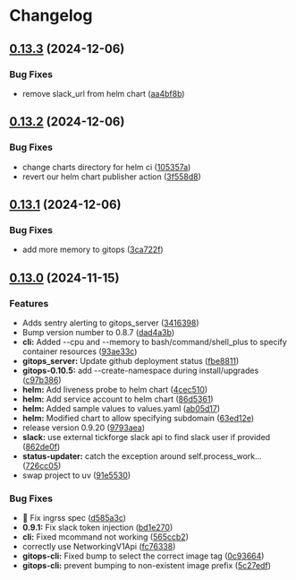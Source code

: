 # Changelog

## [0.13.3](https://github.com/uptick/gitops/compare/helm-v0.13.2...helm-v0.13.3) (2024-12-06)


### Bug Fixes

* remove slack_url from helm chart ([aa4bf8b](https://github.com/uptick/gitops/commit/aa4bf8bbef5fe598149db554660eedc1b3a587fb))

## [0.13.2](https://github.com/uptick/gitops/compare/helm-v0.13.1...helm-v0.13.2) (2024-12-06)


### Bug Fixes

* change charts directory for helm ci ([105357a](https://github.com/uptick/gitops/commit/105357a831f9efdf4f743fc5abc7937aa0d266f0))
* revert our helm chart publisher action ([3f558d8](https://github.com/uptick/gitops/commit/3f558d85d631e3384a2417a20fd32f25a94fc13e))

## [0.13.1](https://github.com/uptick/gitops/compare/helm-v0.13.0...helm-v0.13.1) (2024-12-06)


### Bug Fixes

* add more memory to gitops ([3ca722f](https://github.com/uptick/gitops/commit/3ca722f1f1e03131979a4de66e17f23052a14c24))

## [0.13.0](https://github.com/uptick/gitops/compare/helm-v0.12.1...helm-v0.13.0) (2024-11-15)


### Features

* Adds sentry alerting to gitops_server ([3416398](https://github.com/uptick/gitops/commit/34163988e24bc8b679f1561bbdc8a32a82624677))
* Bump version number to 0.8.7 ([dad4a3b](https://github.com/uptick/gitops/commit/dad4a3baee106bb82801de596c4de70e5a06f3cf))
* **cli:** Added --cpu and --memory to bash/command/shell_plus to specify container resources ([93ae33c](https://github.com/uptick/gitops/commit/93ae33ccb0c2b3b4a356d55efb6a01ddd081d05e))
* **gitops_server:** Update github deployment status ([fbe8811](https://github.com/uptick/gitops/commit/fbe88119814ffd49b7713487dddb85b99e63f94e))
* **gitops-0.10.5:** add --create-namespace during install/upgrades ([c97b386](https://github.com/uptick/gitops/commit/c97b3868a67df40b2a6b312aae80d9361257ae1b))
* **helm:** Add liveness probe to helm chart ([4cec510](https://github.com/uptick/gitops/commit/4cec5100a3549c5b2562ccfc5ce09decb45c95e2))
* **helm:** Add service account to helm chart ([86d5361](https://github.com/uptick/gitops/commit/86d5361e5cd908be486dcfe238a2f8f8282e3a86))
* **helm:** Added sample values to values.yaml ([ab05d17](https://github.com/uptick/gitops/commit/ab05d1720143884db11701048217a25046c41002))
* **helm:** Modified chart to allow specifying subdomain ([63ed12e](https://github.com/uptick/gitops/commit/63ed12eeb389be9bbdb230f0586b2f4340402c8e))
* release version 0.9.20 ([9793aea](https://github.com/uptick/gitops/commit/9793aea22877ecac49a9aee1815dc0b9923fad40))
* **slack:** use external tickforge slack api to find slack user if provided ([862de0f](https://github.com/uptick/gitops/commit/862de0fcd0ab881d5c8154c530584e2c7fc5f2aa))
* **status-updater:** catch the exception around self.process_work... ([726cc05](https://github.com/uptick/gitops/commit/726cc05160b6cb1eb1cb36bb5e4555ba6bb0589f))
* swap project to uv ([91e5530](https://github.com/uptick/gitops/commit/91e5530240a344018bfa42749fe0ac8235799609))


### Bug Fixes

* :bug: Fix ingrss spec ([d585a3c](https://github.com/uptick/gitops/commit/d585a3c4783eb3a9dd4285682a2839d81f3bc531))
* **0.9.1:** Fix slack token injection ([bd1e270](https://github.com/uptick/gitops/commit/bd1e27093a2346cae648bcb1ced492ed102e9a63))
* **cli:** Fixed mcommand not working ([565ccb2](https://github.com/uptick/gitops/commit/565ccb2c7a72268a98b95594885146221a30a92b))
* correctly use NetworkingV1Api ([fc76338](https://github.com/uptick/gitops/commit/fc76338a94d349eacecc07d2d8ca543929e6d966))
* **gitops-cli:** Fixed bump to select the correct image tag ([0c93664](https://github.com/uptick/gitops/commit/0c93664f8978d58f4179f770aedfeb2e3ece15c6))
* **gitops-cli:** prevent bumping to non-existent image prefix ([5c27edf](https://github.com/uptick/gitops/commit/5c27edfdce86d1da61ed0a99ce6c3b5f86eab6ff))
